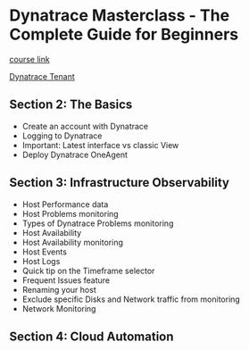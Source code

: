 # Dynatrace Masterclass - The Complete Guide for Beginners

[course link](https://www.udemy.com/course/dynatrace-learning-tutorial)

[Dynatrace Tenant](https://asw86539.live.dynatrace.com/ui/dashboards?gtf=-2h&gf=all)

## Section 2: The Basics

- Create an account with Dynatrace
- Logging to Dynatrace
- Important: Latest interface vs classic View
- Deploy Dynatrace OneAgent

## Section 3: Infrastructure Observability

- Host Performance data
- Host Problems monitoring
- Types of Dynatrace Problems monitoring
- Host Availability
- Host Availability monitoring
- Host Events
- Host Logs
- Quick tip on the Timeframe selector
- Frequent Issues feature
- Renaming your host
- Exclude specific Disks and Network traffic from monitoring
- Network Monitoring

## Section 4: Cloud Automation
